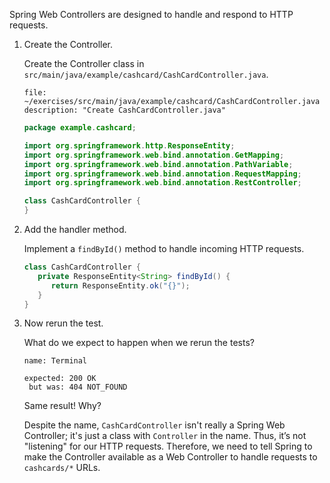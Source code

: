 Spring Web Controllers are designed to handle and respond to HTTP requests.

1. Create the Controller.

   Create the Controller class in `src/main/java/example/cashcard/CashCardController.java`.

   ```editor:append-lines-to-file
   file: ~/exercises/src/main/java/example/cashcard/CashCardController.java
   description: "Create CashCardController.java"
   ```


   ```java
   package example.cashcard;

   import org.springframework.http.ResponseEntity;
   import org.springframework.web.bind.annotation.GetMapping;
   import org.springframework.web.bind.annotation.PathVariable;
   import org.springframework.web.bind.annotation.RequestMapping;
   import org.springframework.web.bind.annotation.RestController;

   class CashCardController {
   }
   ```

2. Add the handler method.

   Implement a `findById()` method to handle incoming HTTP requests.

   ```java
   class CashCardController {
      private ResponseEntity<String> findById() {
         return ResponseEntity.ok("{}");
      }
   }
   ```

3. Now rerun the test.

   What do we expect to happen when we rerun the tests?

   ```dashboard:open-dashboard
   name: Terminal
   ```

   ```shell
   expected: 200 OK
    but was: 404 NOT_FOUND
   ```

   Same result! Why?

   Despite the name, `CashCardController` isn't really a Spring Web Controller; it's just a class with `Controller` in the name. Thus, it’s not "listening" for our HTTP requests. Therefore, we need to tell Spring to make the Controller available as a Web Controller to handle requests to `cashcards/*` URLs.
